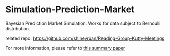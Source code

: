 # Simulation-Prediction-Market

Bayesian Prediction Market Simulation. Works for data subject to Bernoulli distribution.

related repo:
https://github.com/shineyruan/Reading-Group-Kutty-Meetings

For more information, please refer to [this summary paper](https://github.com/shineyruan/Reading-Group-Kutty-Meetings/blob/master/summary-paper.pdf)
